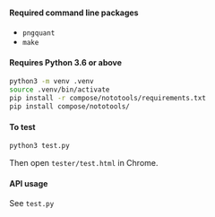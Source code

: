 #### Required command line packages
- `pngquant`
- `make`

#### Requires Python 3.6 or above
```bash
python3 -m venv .venv
source .venv/bin/activate
pip install -r compose/nototools/requirements.txt
pip install compose/nototools/
```

#### To test
```bash
python3 test.py
```
Then open `tester/test.html` in Chrome.

#### API usage
See `test.py`
